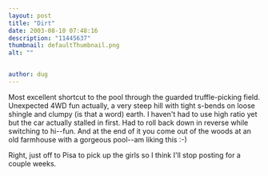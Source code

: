 ```yaml
---
layout: post
title: "Dirt"
date: 2003-08-10 07:48:16
description: "11445637"
thumbnail: defaultThumbnail.png
alt: ""


author: dug
---
```


<p>Most excellent shortcut to the pool through the guarded truffle-picking field. Unexpected 4WD fun actually, a very steep hill with tight s-bends on loose shingle and clumpy (is that a word) earth. I haven't had to use high ratio yet but the car actually stalled in first. Had to roll back down in reverse while switching to hi--fun. And at the end of it you come out of the woods at an old farmhouse with a gorgeous pool--am liking this :-)</p>

<p>Right, just off to Pisa to pick up the girls so I think I'll stop posting for a couple weeks.</p>
